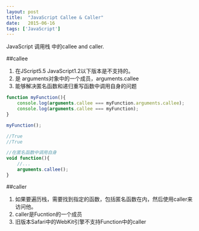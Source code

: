 ```yaml
---
layout: post
title:  "JavaScript Callee & Caller"
date:   2015-06-16
tags: ['JavaScript']
---
```


JavaScript 调用栈 中的callee and caller.

##callee
1. 在JScript5.5 JavaScript1.2以下版本是不支持的。
2. 是 arguments对象中的一个成员，arguments.callee
3. 能够解决匿名函数和递归重写函数中调用自身的问题

```javascript
function myFunction(){
	console.log(arguments.callee === myFunction.arguments.callee);
	console.log(arguments.callee === myFunction);
}

myFunction(); 

//True
//True

//在匿名函数中调用自身
void function(){
	//...
	arguments.callee();
}
```

##caller
1. 如果要遍历栈，需要找到指定的函数，包括匿名函数在内，然后使用caller来访问他。
2. caller是Fucntion的一个成员
3. 旧版本Safari中的WebKit引擎不支持Function中的caller